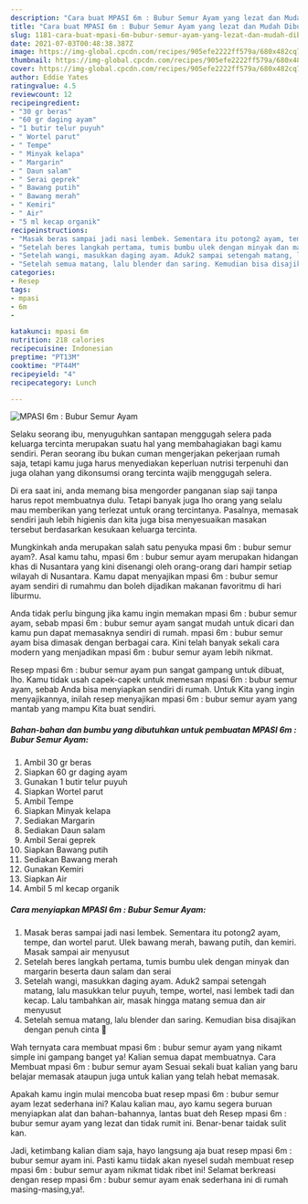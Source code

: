 ```yaml
---
description: "Cara buat MPASI 6m : Bubur Semur Ayam yang lezat dan Mudah Dibuat"
title: "Cara buat MPASI 6m : Bubur Semur Ayam yang lezat dan Mudah Dibuat"
slug: 1181-cara-buat-mpasi-6m-bubur-semur-ayam-yang-lezat-dan-mudah-dibuat
date: 2021-07-03T00:48:38.387Z
image: https://img-global.cpcdn.com/recipes/905efe2222ff579a/680x482cq70/mpasi-6m-bubur-semur-ayam-foto-resep-utama.jpg
thumbnail: https://img-global.cpcdn.com/recipes/905efe2222ff579a/680x482cq70/mpasi-6m-bubur-semur-ayam-foto-resep-utama.jpg
cover: https://img-global.cpcdn.com/recipes/905efe2222ff579a/680x482cq70/mpasi-6m-bubur-semur-ayam-foto-resep-utama.jpg
author: Eddie Yates
ratingvalue: 4.5
reviewcount: 12
recipeingredient:
- "30 gr beras"
- "60 gr daging ayam"
- "1 butir telur puyuh"
- " Wortel parut"
- " Tempe"
- " Minyak kelapa"
- " Margarin"
- " Daun salam"
- " Serai geprek"
- " Bawang putih"
- " Bawang merah"
- " Kemiri"
- " Air"
- "5 ml kecap organik"
recipeinstructions:
- "Masak beras sampai jadi nasi lembek. Sementara itu potong2 ayam, tempe, dan wortel parut. Ulek bawang merah, bawang putih, dan kemiri. Masak sampai air menyusut"
- "Setelah beres langkah pertama, tumis bumbu ulek dengan minyak dan margarin beserta daun salam dan serai"
- "Setelah wangi, masukkan daging ayam. Aduk2 sampai setengah matang, lalu masukkan telur puyuh, tempe, wortel, nasi lembek tadi dan kecap. Lalu tambahkan air, masak hingga matang semua dan air menyusut"
- "Setelah semua matang, lalu blender dan saring. Kemudian bisa disajikan dengan penuh cinta 🥰"
categories:
- Resep
tags:
- mpasi
- 6m
- 

katakunci: mpasi 6m  
nutrition: 218 calories
recipecuisine: Indonesian
preptime: "PT13M"
cooktime: "PT44M"
recipeyield: "4"
recipecategory: Lunch

---
```



![MPASI 6m : Bubur Semur Ayam](https://img-global.cpcdn.com/recipes/905efe2222ff579a/680x482cq70/mpasi-6m-bubur-semur-ayam-foto-resep-utama.jpg)

Selaku seorang ibu, menyuguhkan santapan menggugah selera pada keluarga tercinta merupakan suatu hal yang membahagiakan bagi kamu sendiri. Peran seorang ibu bukan cuman mengerjakan pekerjaan rumah saja, tetapi kamu juga harus menyediakan keperluan nutrisi terpenuhi dan juga olahan yang dikonsumsi orang tercinta wajib menggugah selera.

Di era  saat ini, anda memang bisa mengorder panganan siap saji tanpa harus repot membuatnya dulu. Tetapi banyak juga lho orang yang selalu mau memberikan yang terlezat untuk orang tercintanya. Pasalnya, memasak sendiri jauh lebih higienis dan kita juga bisa menyesuaikan masakan tersebut berdasarkan kesukaan keluarga tercinta. 



Mungkinkah anda merupakan salah satu penyuka mpasi 6m : bubur semur ayam?. Asal kamu tahu, mpasi 6m : bubur semur ayam merupakan hidangan khas di Nusantara yang kini disenangi oleh orang-orang dari hampir setiap wilayah di Nusantara. Kamu dapat menyajikan mpasi 6m : bubur semur ayam sendiri di rumahmu dan boleh dijadikan makanan favoritmu di hari liburmu.

Anda tidak perlu bingung jika kamu ingin memakan mpasi 6m : bubur semur ayam, sebab mpasi 6m : bubur semur ayam sangat mudah untuk dicari dan kamu pun dapat memasaknya sendiri di rumah. mpasi 6m : bubur semur ayam bisa dimasak dengan berbagai cara. Kini telah banyak sekali cara modern yang menjadikan mpasi 6m : bubur semur ayam lebih nikmat.

Resep mpasi 6m : bubur semur ayam pun sangat gampang untuk dibuat, lho. Kamu tidak usah capek-capek untuk memesan mpasi 6m : bubur semur ayam, sebab Anda bisa menyiapkan sendiri di rumah. Untuk Kita yang ingin menyajikannya, inilah resep menyajikan mpasi 6m : bubur semur ayam yang mantab yang mampu Kita buat sendiri.

<!--inarticleads1-->

##### Bahan-bahan dan bumbu yang dibutuhkan untuk pembuatan MPASI 6m : Bubur Semur Ayam:

1. Ambil 30 gr beras
1. Siapkan 60 gr daging ayam
1. Gunakan 1 butir telur puyuh
1. Siapkan  Wortel parut
1. Ambil  Tempe
1. Siapkan  Minyak kelapa
1. Sediakan  Margarin
1. Sediakan  Daun salam
1. Ambil  Serai geprek
1. Siapkan  Bawang putih
1. Sediakan  Bawang merah
1. Gunakan  Kemiri
1. Siapkan  Air
1. Ambil 5 ml kecap organik




<!--inarticleads2-->

##### Cara menyiapkan MPASI 6m : Bubur Semur Ayam:

1. Masak beras sampai jadi nasi lembek. Sementara itu potong2 ayam, tempe, dan wortel parut. Ulek bawang merah, bawang putih, dan kemiri. Masak sampai air menyusut
1. Setelah beres langkah pertama, tumis bumbu ulek dengan minyak dan margarin beserta daun salam dan serai
1. Setelah wangi, masukkan daging ayam. Aduk2 sampai setengah matang, lalu masukkan telur puyuh, tempe, wortel, nasi lembek tadi dan kecap. Lalu tambahkan air, masak hingga matang semua dan air menyusut
1. Setelah semua matang, lalu blender dan saring. Kemudian bisa disajikan dengan penuh cinta 🥰




Wah ternyata cara membuat mpasi 6m : bubur semur ayam yang nikamt simple ini gampang banget ya! Kalian semua dapat membuatnya. Cara Membuat mpasi 6m : bubur semur ayam Sesuai sekali buat kalian yang baru belajar memasak ataupun juga untuk kalian yang telah hebat memasak.

Apakah kamu ingin mulai mencoba buat resep mpasi 6m : bubur semur ayam lezat sederhana ini? Kalau kalian mau, ayo kamu segera buruan menyiapkan alat dan bahan-bahannya, lantas buat deh Resep mpasi 6m : bubur semur ayam yang lezat dan tidak rumit ini. Benar-benar taidak sulit kan. 

Jadi, ketimbang kalian diam saja, hayo langsung aja buat resep mpasi 6m : bubur semur ayam ini. Pasti kamu tiidak akan nyesel sudah membuat resep mpasi 6m : bubur semur ayam nikmat tidak ribet ini! Selamat berkreasi dengan resep mpasi 6m : bubur semur ayam enak sederhana ini di rumah masing-masing,ya!.

